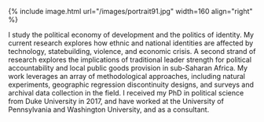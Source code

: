 



{% include image.html url="/images/portrait91.jpg" width=160 align="right" %}





I study the political economy of development and the politics of identity. 
My current research explores how ethnic and national identities are affected by technology, statebuilding, violence, and economic crisis. A second strand of research explores the implications of traditional leader strength for political accountability and local public goods provision in sub-Saharan Africa.  My work leverages an array of methodological approaches, including natural experiments, geographic regression discontinuity designs, and surveys and archival data collection in the field. I received my PhD in political science from Duke University in 2017, and have worked at the University of Pennsylvania and Washington University, and as a consultant.








